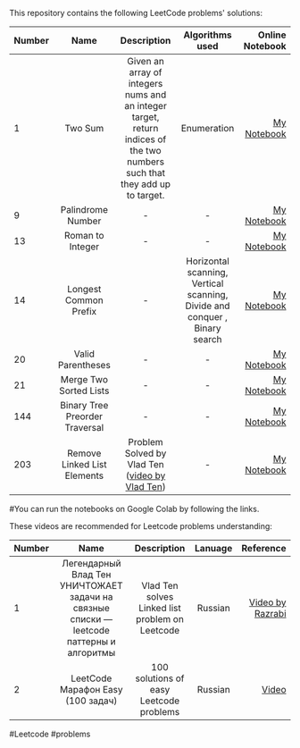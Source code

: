 This repository contains the following LeetCode problems' solutions:

| Number        | Name                             | Description                                                   |  Algorithms used        |  Online Notebook | 
| ------------- |:--------------------------------:|:-------------------------------------------------------------:|:-----------------------:|-----------------:|
|  1            |      Two Sum                     |  Given an array of integers nums and an integer target, return indices of the two numbers such that they add up to target.         | Enumeration          | [My Notebook](https://colab.research.google.com/github/BISH0808/Leetcode_problems/blob/main/Problem_1_Two_Sum.ipynb)
|  9            |      Palindrome Number           |  -                                | -          |[My Notebook](https://colab.research.google.com/github/BISH0808/Leetcode_problems/blob/main/Problem_9_Palindrome_Number.ipynb) | 
|  13            |      Roman to Integer  |  -                      | -         |[My Notebook](https://colab.research.google.com/github/BISH0808/Leetcode_problems/blob/main/Problem_13_Roman_to_Integer.ipynb) | 
|  14            |      Longest Common Prefix    |  -                          | Horizontal scanning, Vertical scanning, Divide and conquer , Binary search         |[My Notebook](https://colab.research.google.com/github/BISH0808/Leetcode_problems/blob/main/Problem_14_Longest_Common_Prefix.ipynb) | 
|  20            |      Valid Parentheses        |  -                          | -        |[My Notebook](https://colab.research.google.com/github/BISH0808/Leetcode_problems/blob/main/Problem_14_Longest_Common_Prefix.ipynb) | 
|  21            |      Merge Two Sorted Lists        |  -                          | -         |[My Notebook](https://colab.research.google.com/github/BISH0808/Leetcode_problems/blob/main/Problem_21_Merge_Two_Sorted_Lists.ipynb) | 
|  144            |       Binary Tree Preorder Traversal        |  -                          | -         |[My Notebook](https://colab.research.google.com/github/BISH0808/Leetcode_problems/blob/main/Problem_144_Binary_Tree_Preorder_Traversal.ipynb) |
|  203            |       Remove Linked List Elements        |  Problem Solved by Vlad Ten ([video by Vlad Ten](https://www.youtube.com/watch?v=b6-_GVGrgzw&list=PLdrkFH5HIVuA8Qx2zReirF-4YTTrMP5KW&index=4&t=442s))                 | -         |[My Notebook](https://colab.research.google.com/drive/1PZf8LeNWTMRmiN-jUQ9yvi0nO_tT5-AC) |


#You can run the notebooks on Google Colab by following the links.


These videos are recommended for Leetcode problems understanding:


| Number        | Name                             | Description                                                   |  Lanuage         |  Reference       | 
| ------------- |:--------------------------------:|:-------------------------------------------------------------:|:----------------:|-----------------:|
|  1            |      Легендарный Влад Тен УНИЧТОЖАЕТ задачи на связные списки — leetcode паттерны и алгоритмы           |  Vlad Ten solves Linked list  problem on Leetcode           | Russian          | [Video by Razrabi ](https://www.youtube.com/watch?v=b6-_GVGrgzw&list=PLdrkFH5HIVuA8Qx2zReirF-4YTTrMP5KW&index=2)
|  2            |      LeetCode Марафон Easy (100 задач)      |  100 solutions of easy Leetcode problems           | Russian          | [Video ](https://www.youtube.com/watch?v=Pp84Sv041xA&list=PLdrkFH5HIVuA8Qx2zReirF-4YTTrMP5KW&index=3&t=12s)


 #Leetcode #problems

